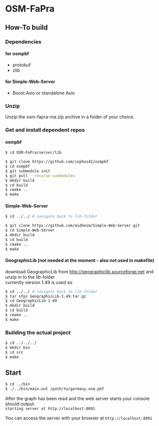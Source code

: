 # OSM-FaPra

## How-To build

### Dependencies

#### for osmpbf

- protobuf
- zlib

#### for Simple-Web-Server

- Boost.Asio or standalone Asio

### Unzip

Unzip the osm-fapra-ma.zip archive in a folder of your choice.

### Get and install dependent repos

#### osmpbf

```sh
$ cd OSM-FaPra/server/lib

$ git clone https://github.com/inphos42/osmpbf
$ cd osmpbf
$ git submodule init
$ git pull --recurse-submodules
$ mkdir build
$ cd build
$ cmake ..
$ make
```

#### Simple-Web-Server

```sh
$ cd ../../ # navigate back to lib-folder

$ git clone https://github.com/eidheim/Simple-Web-Server.git
$ cd Simple-Web-Server
$ mkdir build
$ cd build
$ cmake ..
$ make
```

#### GeographicLib (not needed at the moment - also not used in makefile)

download GeographicLib from <http://geographiclib.sourceforge.net> and unzip in to the lib-folder  
currently version 1.49 is used so

```sh
$ cd ../../ # navigate back to lib-folder
$ tar xfpz GeographicLib-1.49.tar.gz
$ cd GeographicLib-1.49
$ mkdir build
$ cd build
$ cmake ..
$ make
```

### Building the actual project

```sh
$ cd ../../../
$ mkdir bin
$ cd src
$ make
```

## Start

```sh
$ cd ../bin
$ ./../bin/main.out /path/to/germany.osm.pbf
```

After the graph has been read and the web server starts your console should output:  
`starting server at http://localhost:8091`

You can access the server with your browser at `http://localhost:8091`
